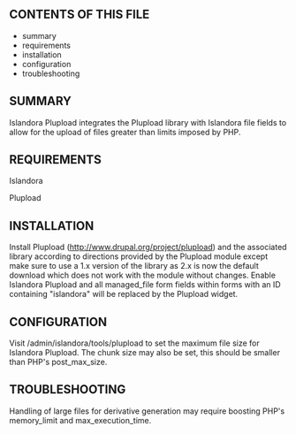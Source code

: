CONTENTS OF THIS FILE
---------------------

 * summary
 * requirements
 * installation
 * configuration
 * troubleshooting

SUMMARY
-------

Islandora Plupload integrates the Plupload library with Islandora file fields to allow for the upload of files greater than limits imposed by PHP.

REQUIREMENTS
------------

Islandora

Plupload

INSTALLATION
------------

Install Plupload (http://www.drupal.org/project/plupload) and the associated
library according to directions provided by the Plupload module except make
sure to use a 1.x version of the library as 2.x is now the default download
which does not work with the module without changes. Enable Islandora Plupload
and all managed_file form fields within forms with an ID containing "islandora"
will be replaced by the Plupload widget.

CONFIGURATION
-------------

Visit /admin/islandora/tools/plupload to set the maximum file size for Islandora Plupload.
The chunk size may also be set, this should be smaller than PHP's post_max_size.

TROUBLESHOOTING
---------------

Handling of large files for derivative generation may require boosting PHP's memory_limit and max_execution_time.
